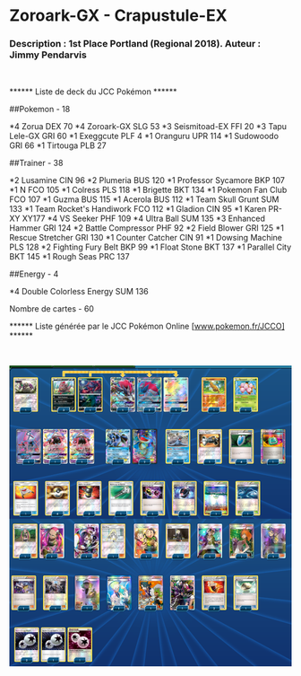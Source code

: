 # Zoroark-GX - Crapustule-EX

### Description : 1st Place Portland (Regional 2018). Auteur : Jimmy Pendarvis

<br>

****** Liste de deck du JCC Pokémon ******

##Pokemon - 18

*4 Zorua DEX 70
*4 Zoroark-GX SLG 53
*3 Seismitoad-EX FFI 20
*3 Tapu Lele-GX GRI 60
*1 Exeggcute PLF 4
*1 Oranguru UPR 114
*1 Sudowoodo GRI 66
*1 Tirtouga PLB 27

##Trainer - 38

*2 Lusamine CIN 96
*2 Plumeria BUS 120
*1 Professor Sycamore BKP 107
*1 N FCO 105
*1 Colress PLS 118
*1 Brigette BKT 134
*1 Pokemon Fan Club FCO 107
*1 Guzma BUS 115
*1 Acerola BUS 112
*1 Team Skull Grunt SUM 133
*1 Team Rocket's Handiwork FCO 112
*1 Gladion CIN 95
*1 Karen PR-XY XY177
*4 VS Seeker PHF 109
*4 Ultra Ball SUM 135
*3 Enhanced Hammer GRI 124
*2 Battle Compressor PHF 92
*2 Field Blower GRI 125
*1 Rescue Stretcher GRI 130
*1 Counter Catcher CIN 91
*1 Dowsing Machine PLS 128
*2 Fighting Fury Belt BKP 99
*1 Float Stone BKT 137
*1 Parallel City BKT 145
*1 Rough Seas PRC 137

##Energy - 4

*4 Double Colorless Energy SUM 136

Nombre de cartes - 60

****** Liste générée par le JCC Pokémon Online [www.pokemon.fr/JCCO] ******

<br>

![alt text](img/ZoroarkCrapustule.png)
